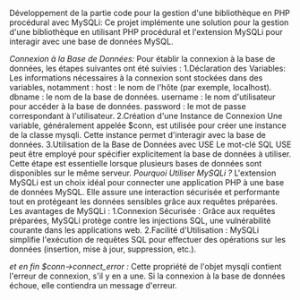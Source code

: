 Développement de la partie code pour la gestion d'une bibliothèque en PHP procédural avec MySQLi:
    Ce projet implémente une solution pour la gestion d'une bibliothèque en utilisant PHP procédural et l'extension MySQLi pour interagir avec une base de données MySQL.

*Connexion à la Base de Données:*
    Pour établir la connexion à la base de données, les étapes suivantes ont été suivies :
     1.Déclaration des Variables:
        Les informations nécessaires à la connexion sont stockées dans des variables, notamment :
        host : le nom de l'hôte (par exemple, localhost).
        dbname : le nom de la base de données.
        username : le nom d'utilisateur pour accéder à la base de données.
        password : le mot de passe correspondant à l'utilisateur.
     2.Création d'une Instance de Connexion
        Une variable, généralement appelée $conn, est utilisée pour créer une instance de la classe mysqli. Cette instance permet d'interagir avec la base de données.
     3.Utilisation de la Base de Données avec USE
        Le mot-clé SQL USE peut être employé pour spécifier explicitement la base de données à utiliser. Cette étape est essentielle lorsque plusieurs bases de données sont disponibles sur le même serveur.
*Pourquoi Utiliser MySQLi ?*
     L'extension MySQLi est un choix idéal pour connecter une application PHP à une base de données MySQL. Elle assure une interaction sécurisée et performante tout en protégeant les données sensibles grâce aux requêtes préparées.
     Les avantages de MySQLi :
     1.Connexion Sécurisée :
        Grâce aux requêtes préparées, MySQLi protège contre les injections SQL, une vulnérabilité courante dans les applications web.
     2.Facilité d'Utilisation :
        MySQLi simplifie l'exécution de requêtes SQL pour effectuer des opérations sur les données (insertion, mise à jour, suppression, etc.).

 *et en fin $conn->connect_error :*
       Cette propriété de l'objet mysqli contient l'erreur de connexion, s'il y en a une. Si la connexion à la base de données échoue, elle contiendra un message d'erreur.
